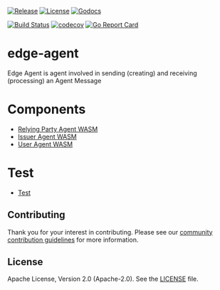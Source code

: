 [![Release](https://img.shields.io/github/release/trustbloc/edge-agent.svg?style=flat-square)](https://github.com/trustbloc/edge-agent/releases/latest)
[![License](https://img.shields.io/badge/License-Apache%202.0-blue.svg)](https://raw.githubusercontent.com/trustbloc/edge-agent/master/LICENSE)
[![Godocs](https://img.shields.io/badge/godoc-reference-blue.svg)](https://godoc.org/github.com/trustbloc/edge-agent)

[![Build Status](https://dev.azure.com/trustbloc/edge/_apis/build/status/trustbloc.edge-agent?branchName=master)](https://dev.azure.com/trustbloc/edge/_build/latest?definitionId=29&branchName=master)
[![codecov](https://codecov.io/gh/trustbloc/edge-agent/branch/master/graph/badge.svg)](https://codecov.io/gh/trustbloc/edge-agent)
[![Go Report Card](https://goreportcard.com/badge/github.com/trustbloc/edge-agent)](https://goreportcard.com/report/github.com/trustbloc/edge-agent)

# edge-agent

Edge Agent is agent involved in sending (creating) and receiving (processing) an Agent Message


# Components

- [Relying Party Agent WASM](docs/components/rp_agent_wasm.md)
- [Issuer Agent WASM](docs/components/issuer_agent_wasm.md)
- [User Agent WASM](docs/components/user_agent_wasm.md)

# Test

- [Test](docs/test/test.md)

## Contributing
Thank you for your interest in contributing. Please see our [community contribution guidelines](https://github.com/trustbloc/community/blob/master/CONTRIBUTING.md) for more information.

## License
Apache License, Version 2.0 (Apache-2.0). See the [LICENSE](LICENSE) file.
